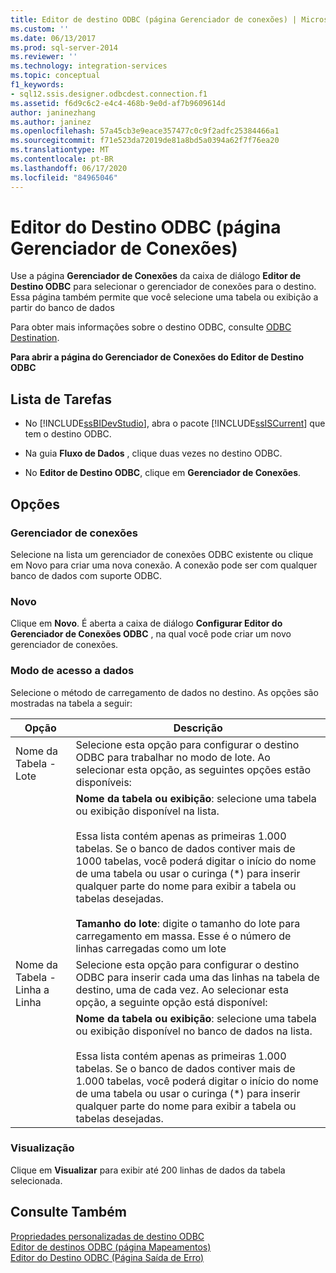 ```yaml
---
title: Editor de destino ODBC (página Gerenciador de conexões) | Microsoft Docs
ms.custom: ''
ms.date: 06/13/2017
ms.prod: sql-server-2014
ms.reviewer: ''
ms.technology: integration-services
ms.topic: conceptual
f1_keywords:
- sql12.ssis.designer.odbcdest.connection.f1
ms.assetid: f6d9c6c2-e4c4-468b-9e0d-af7b9609614d
author: janinezhang
ms.author: janinez
ms.openlocfilehash: 57a45cb3e9eace357477c0c9f2adfc25384466a1
ms.sourcegitcommit: f71e523da72019de81a8bd5a0394a62f7f76ea20
ms.translationtype: MT
ms.contentlocale: pt-BR
ms.lasthandoff: 06/17/2020
ms.locfileid: "84965046"
---
```

# <a name="odbc-destination-editor-connection-manager-page"></a>Editor do Destino ODBC (página Gerenciador de Conexões)
  Use a página **Gerenciador de Conexões** da caixa de diálogo **Editor de Destino ODBC** para selecionar o gerenciador de conexões para o destino. Essa página também permite que você selecione uma tabela ou exibição a partir do banco de dados  
  
 Para obter mais informações sobre o destino ODBC, consulte [ODBC Destination](data-flow/odbc-destination.md).  
  
 **Para abrir a página do Gerenciador de Conexões do Editor de Destino ODBC**  
  
## <a name="task-list"></a>Lista de Tarefas  
  
-   No [!INCLUDE[ssBIDevStudio](../includes/ssbidevstudio-md.md)], abra o pacote [!INCLUDE[ssISCurrent](../includes/ssiscurrent-md.md)] que tem o destino ODBC.  
  
-   Na guia **Fluxo de Dados** , clique duas vezes no destino ODBC.  
  
-   No **Editor de Destino ODBC**, clique em **Gerenciador de Conexões**.  
  
## <a name="options"></a>Opções  
  
### <a name="connection-manager"></a>Gerenciador de conexões  
 Selecione na lista um gerenciador de conexões ODBC existente ou clique em Novo para criar uma nova conexão. A conexão pode ser com qualquer banco de dados com suporte ODBC.  
  
### <a name="new"></a>Novo  
 Clique em **Novo**. É aberta a caixa de diálogo **Configurar Editor do Gerenciador de Conexões ODBC** , na qual você pode criar um novo gerenciador de conexões.  
  
### <a name="data-access-mode"></a>Modo de acesso a dados  
 Selecione o método de carregamento de dados no destino. As opções são mostradas na tabela a seguir:  
  
|Opção|Descrição|  
|------------|-----------------|  
|Nome da Tabela - Lote|Selecione esta opção para configurar o destino ODBC para trabalhar no modo de lote. Ao selecionar esta opção, as seguintes opções estão disponíveis:|  
||**Nome da tabela ou exibição**: selecione uma tabela ou exibição disponível na lista.<br /><br /> Essa lista contém apenas as primeiras 1.000 tabelas. Se o banco de dados contiver mais de 1000 tabelas, você poderá digitar o início do nome de uma tabela ou usar o curinga (\*) para inserir qualquer parte do nome para exibir a tabela ou tabelas desejadas.<br /><br /> **Tamanho do lote**: digite o tamanho do lote para carregamento em massa. Esse é o número de linhas carregadas como um lote|  
|Nome da Tabela - Linha a Linha|Selecione esta opção para configurar o destino ODBC para inserir cada uma das linhas na tabela de destino, uma de cada vez. Ao selecionar esta opção, a seguinte opção está disponível:|  
||**Nome da tabela ou exibição**: selecione uma tabela ou exibição disponível no banco de dados na lista.<br /><br /> Essa lista contém apenas as primeiras 1.000 tabelas. Se o banco de dados contiver mais de 1.000 tabelas, você poderá digitar o início do nome de uma tabela ou usar o curinga (*) para inserir qualquer parte do nome para exibir a tabela ou tabelas desejadas.|  
  
### <a name="preview"></a>Visualização  
 Clique em **Visualizar** para exibir até 200 linhas de dados da tabela selecionada.  
  
## <a name="see-also"></a>Consulte Também  
 [Propriedades personalizadas de destino ODBC](data-flow/odbc-destination-custom-properties.md)   
 [Editor de destinos ODBC &#40;página Mapeamentos&#41;](../../2014/integration-services/odbc-destination-editor-mappings-page.md)   
 [Editor do Destino ODBC &#40;Página Saída de Erro&#41;](../../2014/integration-services/odbc-destination-editor-error-output-page.md)  
  
  
